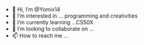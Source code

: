- 👋 Hi, I’m @Yomix14
- 👀 I’m interested in ... programming and creativities
- 🌱 I’m currently learning ...CS50X
- 💞️ I’m looking to collaborate on ...
- 📫 How to reach me ...

<!---
Yomix14/Yomix14 is a ✨ special ✨ repository because its `README.md` (this file) appears on your GitHub profile.
You can click the Preview link to take a look at your changes.
--->
